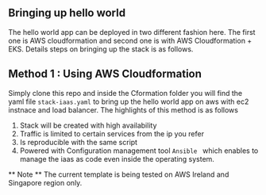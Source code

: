 ## Bringing up hello world 
The hello world app can be deployed in two different fashion here. The first one is AWS cloudformation 
and second one is with AWS Cloudformation + EKS. Details steps on bringing up the stack is as follows.

## Method 1 : Using AWS Cloudformation
Simply clone this repo and inside the Cformation folder you will find the yaml file `stack-iaas.yaml` 
to bring up the hello world app on aws with ec2 instnace and load balancer. The highlights of this method 
is as follows
   1. Stack will be created with high availability
   2. Traffic is limited to certain services from the ip you refer
   3. Is reproducible with the same script
   4. Powered with Configuration management tool `Ansible ` which enables to manage the iaas as code even 
      inside the operating system.
      
** Note **
The current template is being tested on AWS Ireland and Singapore region only. 
